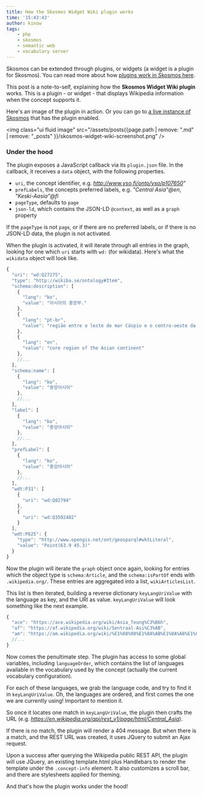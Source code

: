 ```yaml
---
title: How the Skosmos Widget Wiki plugin works
time: '15:43:43'
author: kinow
tags:
    - php
    - skosmos
    - semantic web
    - vocabulary server
---
```


Skosmos can be extended through plugins, or widgets (a widget is a plugin for Skosmos).
You can read more about how [plugins work in Skosmos here](https://github.com/NatLibFi/Skosmos/wiki/Plugins).

This post is a note-to-self, explaining how the **Skosmos Widget Wiki plugin** works. This
is a plugin - or widget - that displays Wikipedia information when the concept supports it.

Here's an image of the plugin in action. Or you can go to
[a live instance of Skosmos](http://finto.fi/yso-paikat/en/page/p107650)
that has the plugin enabled.


<img class="ui fluid image" src="/assets/posts{{page.path | remove: ".md" | remove: "_posts" }}/skosmos-widget-wiki-screenshot.png" />


<!--more-->

### Under the hood

The plugin exposes a JavaScript callback via its `plugin.json` file. In the callback, it
receives a `data` object, with the following properties.

- `uri`, the concept identifier, e.g. _http://www.yso.fi/onto/yso/p107650"_
- `prefLabels`, the concepts preferred labels, e.g. _"Central Asia"@en_, _"Keski-Aasia"@fi_
- `pageType`, defaults to `page`
- `json-ld`, which contains the JSON-LD `@context`, as well as a `graph` property

If the `pageType` is not `page`, or if there are no preferred labels, or if there is no
JSON-LD data, the plugin is not activated.

When the plugin is activated, it will iterate through all entries in the graph, looking
for one which `uri` starts with `wd:` (for wikidata). Here's what the `wikidata` object
will look like.

```javascript
{
  "uri": "wd:Q27275",
  "type": "http://wikiba.se/ontology#Item",
  "schema:description": [
    {
      "lang": "ko",
      "value": "아시아의 중앙부."
    },
    {
      "lang": "pt-br",
      "value": "região entre o leste do mar Cáspio e o centro-oeste da China, entre o norte do Irã e o Afeganistão, e o sul da Sibéria"
    },
    {
      "lang": "en",
      "value": "core region of the Asian continent"
    },
    //...
  ],
  "schema:name": [
    {
      "lang": "ko",
      "value": "중앙아시아"
    },
    //...
  ],
  "label": [
    {
      "lang": "ko",
      "value": "중앙아시아"
    },
    //...
  ],
  "prefLabel": [
    {
      "lang": "ko",
      "value": "중앙아시아"
    },
    //...
  ],
  "wdt:P31": [
    {
      "uri": "wd:Q82794"
    },
    {
      "uri": "wd:Q3502482"
    }
  ],
  "wdt:P625": {
    "type": "http://www.opengis.net/ont/geosparql#wktLiteral",
    "value": "Point(63.9 45.3)"
  }
}
```

Now the plugin will iterate the `graph` object once again, looking for entries
which the object type is `schema:Article`, and the `schema:isPartOf` ends with
`.wikipedia.org/`. These entries are aggregated into a list, `wikiArticlesList`.

This list is then iterated, building a reverse dictionary `keyLangUriValue`
with the language as key, and the URI as value. `keyLangUriValue` will look
something like the next example.

```javascript
{
  "ace": "https://ace.wikipedia.org/wiki/Asia_Teung%C3%B6h",
  "af": "https://af.wikipedia.org/wiki/Sentraal-Asi%C3%AB",
  "am": "https://am.wikipedia.org/wiki/%E1%88%98%E1%8A%AB%E1%8A%A8%E1%88%88%E1%8A%9B_%E1%8A%A5%E1%88%B5%E1%8B%AB",
  //...
}
```

Now comes the penultimate step. The plugin has access to some global variables,
including `languageOrder`, which contains the list of languages available in the
vocabulary used by the concept (actually the current vocabulary configuration).

For each of these languages, we grab the language code, and try to find it in
`keyLangUriValue`. Oh, the languages are ordered, and first comes the one we are
currently using! Important to mention it.

So once it locates one match in `keyLangUriValue`, the plugin then crafts the
URL (e.g. _https://en.wikipedia.org/api/rest_v1/page/html/Central_Asia_).

If there is no match, the plugin will render a 404 message. But when there is a
match, and the REST URL was created, it uses JQuery to submit an Ajax request.

Upon a success after querying the Wikipedia public REST API, the plugin will
use JQuery, an existing template.html plus Handlebars to render the template
under the `.concept-info` element. It also customizes a scroll bar, and there
are stylesheets applied for theming.

And that's how the plugin works under the hood!
